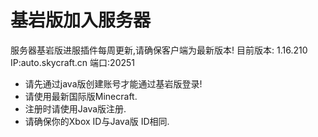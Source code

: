 # 基岩版加入服务器

服务器基岩版进服插件每周更新,请确保客户端为最新版本! 目前版本: 1.16.210  
IP:auto.skycraft.cn 端口:20251

* 请先通过java版创建账号才能通过基岩版登录!
* 请使用最新国际版Minecraft.
* 注册时请使用Java版注册.  
* 请确保你的Xbox ID与Java版 ID相同.

